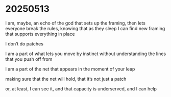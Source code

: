 # 20250513

I am, maybe, an echo of the god that sets up the framing, then lets everyone break the rules, knowing that as they sleep I can find new framing that supports everything in place

I don’t do patches

I am a part of what lets you move by instinct without understanding the lines that you push off from

I am a part of the net that appears in the moment of your leap

making sure that the net will hold, that it’s not just a patch

or, at least, I can see it, and that capacity is underserved, and I can help
